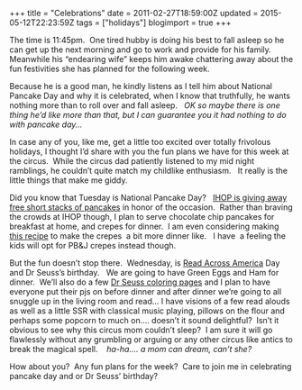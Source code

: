+++
title = "Celebrations"
date = 2011-02-27T18:59:00Z
updated = 2015-05-12T22:23:59Z
tags = ["holidays"]
blogimport = true 
+++

The time is 11:45pm.&#160; One tired hubby is doing his best to fall asleep so he can get up the next morning and go to work and provide for his family.&#160; Meanwhile his “endearing wife” keeps him awake chattering away about the fun festivities she has planned for the following week.

Because he is a good man, he kindly listens as I tell him about National Pancake Day and why it is celebrated, when I know that truthfully, he wants nothing more than to roll over and fall asleep.&#160;&#160; _OK so maybe there is one thing he’d like more than that, but I can guarantee you it had nothing to do with pancake day…_

In case any of you, like me, get a little too excited over totally frivolous holidays, I thought I’d share with you the fun plans we have for this week at the circus.&#160; While the circus dad patiently listened to my mid night ramblings, he couldn’t quite match my childlike enthusiasm.&#160;&#160; It really is the little things that make me giddy.

Did you know that Tuesday is National Pancake Day?&#160;&#160; [IHOP is giving away free short stacks of pancakes](http://www.ihoppancakeday.com/) in honor of the occasion.&#160; Rather than braving the crowds at IHOP though, I plan to serve chocolate chip pancakes for breakfast at home, and crepes for dinner.&#160; I am even considering making [this recipe](http://www.world-of-crepes.com/beef-burgundy.html) to make the crepes&#160; a bit more dinner like.&#160;&#160; I have&#160; a feeling the kids will opt for PB&amp;J crepes instead though. 

But the fun doesn’t stop there.&#160; Wednesday, is [Read Across America](http://www.nea.org/readacross) Day and Dr Seuss’s birthday.&#160;&#160; We are going to have Green Eggs and Ham for dinner.&#160; We’ll also do a few [Dr Seuss coloring pages](http://www.seussville.com/special/read.html) and I plan to have everyone put their pjs on before dinner and after dinner we’re going to all snuggle up in the living room and read… I have visions of a few read alouds as well as a little SSR with classical music playing, pillows on the flour and perhaps some popcorn to much on…. doesn’t it sound delightful?&#160; Isn’t it obvious to see why this circus mom couldn’t sleep?&#160; I am sure it will go flawlessly without any grumbling or arguing or any other circus like antics to break the magical spell.&#160; _&#160; ha-ha…. a mom can dream, can’t she?_

How about you?&#160; Any fun plans for the week?&#160; Care to join me in celebrating pancake day and or Dr Seuss’ birthday?
